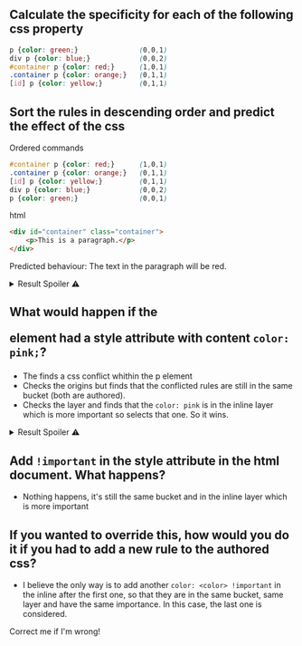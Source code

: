 ## Calculate the specificity for each of the following css property

```css
p {color: green;}               (0,0,1)
div p {color: blue;}            (0,0,2)
#container p {color: red;}      (1,0,1)
.container p {color: orange;}   (0,1,1)
[id] p {color: yellow;}         (0,1,1)
```


## Sort the rules in descending order and predict the effect of the css

Ordered commands
```css
#container p {color: red;}      (1,0,1)
.container p {color: orange;}   (0,1,1)
[id] p {color: yellow;}         (0,1,1)
div p {color: blue;}            (0,0,2)
p {color: green;}               (0,0,1)
```
html
```html
<div id="container" class="container"> 
    <p>This is a paragraph.</p> 
</div>
```
Predicted behaviour: The text in the paragraph will be red.
<details>
<summary>Result Spoiler ⚠️</summary>
Hurray

![risultato immagine](img/image.png)
</details>

## What would happen if the <p> element had a **style** attribute with content `color: pink;`?

- The finds a css conflict whithin the p element 
- Checks the origins but finds that the conflicted rules are still in the same bucket (both are authored).
- Checks the layer and finds that the `color: pink` is in the inline layer which is more important so selects that one. So it wins.

<details>
html
<summary>Result Spoiler ⚠️</summary>

```html
<div id="container" class="container"> 
    <p style="color: pink">This is a paragraph.</p> 
</div> 
```
![result](img/image2.png)
</details>

## Add `!important` in the style attribute in the html document. What happens?

- Nothing happens, it's still the same bucket and in the inline layer which is more important

## If you wanted to override this, how would you do it if you had to add a new rule to the authored css?

- I believe the only way is to add another `color: <color> !important` in the inline after the first one, so that they are in the same bucket, same layer and have the same importance. In this case, the last one is considered.


Correct me if I'm wrong!
